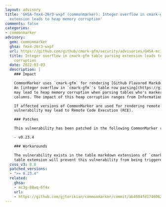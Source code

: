 ```yaml
---
layout: advisory
title: 'GHSA-fmx4-26r3-wxpf (commonmarker): Integer overflow in cmark-gfm table parsing
  extension leads to heap memory corruption'
comments: false
categories:
- commonmarker
advisory:
  gem: commonmarker
  ghsa: fmx4-26r3-wxpf
  url: https://github.com/github/cmark-gfm/security/advisories/GHSA-mc3g-88wq-6f4x
  title: Integer overflow in cmark-gfm table parsing extension leads to heap memory
    corruption
  date: 2022-03-03
  description: |
    ### Impact

    CommonMarker uses `cmark-gfm` for rendering [Github Flavored Markdown](https://github.github.com/gfm/).
    An [integer overflow in `cmark-gfm`'s table row parsing](https://github.com/github/cmark-gfm/security/advisories/GHSA-mc3g-88wq-6f4x)
    may lead to heap memory corruption when parsing tables who's marker rows contain more than UINT16_MAX
    columns. The impact of this heap corruption ranges from Information Leak to Arbitrary Code Execution.

    If affected versions of CommonMarker are used for rendering remote user controlled markdown, this
    vulnerability may lead to Remote Code Execution (RCE).

    ### Patches

    This vulnerability has been patched in the following CommonMarker release:

    - v0.23.4

    ### Workarounds

    The vulnerability exists in the table markdown extensions of `cmark-gfm`. Disabling any use of the
    table extension will prevent this vulnerability from being triggered.
  cvss_v3: 8.8
  patched_versions:
  - ">= 0.23.4"
  related:
    ghsa:
    - mc3g-88wq-6f4x
    url:
    - https://github.com/gjtorikian/commonmarker/commit/ab4504fd17460627a6ab255bc3c63e8e5fc6aed3
---
```

